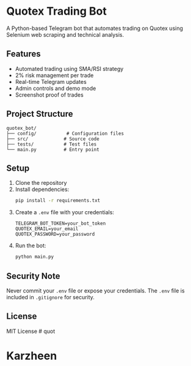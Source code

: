 # Quotex Trading Bot

A Python-based Telegram bot that automates trading on Quotex using Selenium web scraping and technical analysis.

## Features

- Automated trading using SMA/RSI strategy
- 2% risk management per trade
- Real-time Telegram updates
- Admin controls and demo mode
- Screenshot proof of trades

## Project Structure

```
quotex_bot/
├── config/           # Configuration files
├── src/             # Source code
├── tests/           # Test files
└── main.py          # Entry point
```

## Setup

1. Clone the repository
2. Install dependencies:
   ```bash
   pip install -r requirements.txt
   ```
3. Create a `.env` file with your credentials:
   ```
   TELEGRAM_BOT_TOKEN=your_bot_token
   QUOTEX_EMAIL=your_email
   QUOTEX_PASSWORD=your_password
   ```
4. Run the bot:
   ```bash
   python main.py
   ```

## Security Note

Never commit your `.env` file or expose your credentials. The `.env` file is included in `.gitignore` for security.

## License

MIT License # quot
# Karzheen
